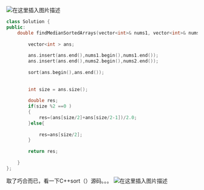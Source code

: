 ![在这里插入图片描述](https://img-blog.csdnimg.cn/20190404012715887.png?x-oss-process=image/watermark,type_ZmFuZ3poZW5naGVpdGk,shadow_10,text_aHR0cHM6Ly9ibG9nLmNzZG4ubmV0L3FxXzM5ODcxNDk4,size_16,color_FFFFFF,t_70)

```cpp
class Solution {
public:
    double findMedianSortedArrays(vector<int>& nums1, vector<int>& nums2) {
        
        vector<int > ans;
        
        ans.insert(ans.end(),nums1.begin(),nums1.end());
        ans.insert(ans.end(),nums2.begin(),nums2.end());
        
        sort(ans.begin(),ans.end());
        
        
        int size = ans.size();
        
        double res;
        if(size %2 ==0 )
        {
            res=(ans[size/2]+ans[size/2-1])/2.0;
        }else{
            
            res=ans[size/2];
        }
        
        return res;
        
    }
};
```

取了巧合而已，看一下C++sort（）源码。。。
![在这里插入图片描述](https://img-blog.csdnimg.cn/20190404020008240.png?x-oss-process=image/watermark,type_ZmFuZ3poZW5naGVpdGk,shadow_10,text_aHR0cHM6Ly9ibG9nLmNzZG4ubmV0L3FxXzM5ODcxNDk4,size_16,color_FFFFFF,t_70)
